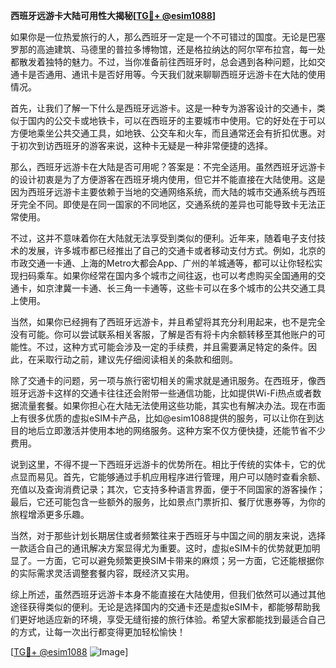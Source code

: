 **西班牙远游卡大陆可用性大揭秘[[TG💪+ @esim1088](https://t.me/s/esim1088)]**

如果你是一位热爱旅行的人，那么西班牙一定是一个不可错过的国度。无论是巴塞罗那的高迪建筑、马德里的普拉多博物馆，还是格拉纳达的阿尔罕布拉宫，每一处都散发着独特的魅力。不过，当你准备前往西班牙时，总会遇到各种问题，比如交通卡是否通用、通讯卡是否好用等。今天我们就来聊聊西班牙远游卡在大陆的使用情况。

首先，让我们了解一下什么是西班牙远游卡。这是一种专为游客设计的交通卡，类似于国内的公交卡或地铁卡，可以在西班牙的主要城市中使用。它的好处在于可以方便地乘坐公共交通工具，如地铁、公交车和火车，而且通常还会有折扣优惠。对于初次到访西班牙的游客来说，这种卡无疑是一种非常便捷的选择。

那么，西班牙远游卡在大陆是否可用呢？答案是：不完全适用。虽然西班牙远游卡的设计初衷是为了方便游客在西班牙境内使用，但它并不能直接在大陆使用。这是因为西班牙远游卡主要依赖于当地的交通网络系统，而大陆的城市交通系统与西班牙完全不同。即使是在同一国家的不同地区，交通系统的差异也可能导致卡无法正常使用。

不过，这并不意味着你在大陆就无法享受到类似的便利。近年来，随着电子支付技术的发展，许多城市都已经推出了自己的交通卡或者移动支付方式。例如，北京的市政交通一卡通、上海的Metro大都会App、广州的羊城通等，都可以让你轻松实现扫码乘车。如果你经常在国内多个城市之间往返，也可以考虑购买全国通用的交通卡，如京津冀一卡通、长三角一卡通等，这些卡可以在多个城市的公共交通工具上使用。

当然，如果你已经拥有了西班牙远游卡，并且希望将其充分利用起来，也不是完全没有可能。你可以尝试联系相关客服，了解是否有将卡内余额转移至其他账户的可能性。不过，这种方式可能会涉及一定的手续费，并且需要满足特定的条件。因此，在采取行动之前，建议先仔细阅读相关的条款和细则。

除了交通卡的问题，另一项与旅行密切相关的需求就是通讯服务。在西班牙，像西班牙远游卡这样的交通卡往往还会附带一些通信功能，比如提供Wi-Fi热点或者数据流量套餐。如果你担心在大陆无法使用这些功能，其实也有解决办法。现在市面上有很多优质的虚拟eSIM卡产品，比如@esim1088提供的服务，可以让你在到达目的地后立即激活并使用本地的网络服务。这种方案不仅方便快捷，还能节省不少费用。

说到这里，不得不提一下西班牙远游卡的优势所在。相比于传统的实体卡，它的优点显而易见。首先，它能够通过手机应用程序进行管理，用户可以随时查看余额、充值以及查询消费记录；其次，它支持多种语言界面，便于不同国家的游客操作；最后，它还可能包含一些额外的服务，比如景点门票折扣、餐厅优惠券等，为你的旅程增添更多乐趣。

当然，对于那些计划长期居住或者频繁往来于西班牙与中国之间的朋友来说，选择一款适合自己的通讯解决方案显得尤为重要。这时，虚拟eSIM卡的优势就更加明显了。一方面，它可以避免频繁更换SIM卡带来的麻烦；另一方面，它还能根据你的实际需求灵活调整套餐内容，既经济又实用。

综上所述，虽然西班牙远游卡本身不能直接在大陆使用，但我们依然可以通过其他途径获得类似的便利。无论是选择国内的交通卡还是虚拟eSIM卡，都能够帮助我们更好地适应新的环境，享受无缝衔接的旅行体验。希望大家都能找到最适合自己的方式，让每一次出行都变得更加轻松愉快！

[[TG💪+ @esim1088](https://t.me/s/esim1088) ![Image](https://i.postimg.cc/4NQfJmqS/Snipaste-2025-05-13-00-14-12.png)]